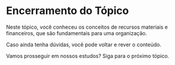 # Encerramento do Tópico

Neste tópico, você conheceu os conceitos de recursos materiais e financeiros, que são fundamentais para uma organização.

Caso ainda tenha dúvidas, você pode voltar e rever o conteúdo.

Vamos prosseguir em nossos estudos? Siga para o próximo tópico.